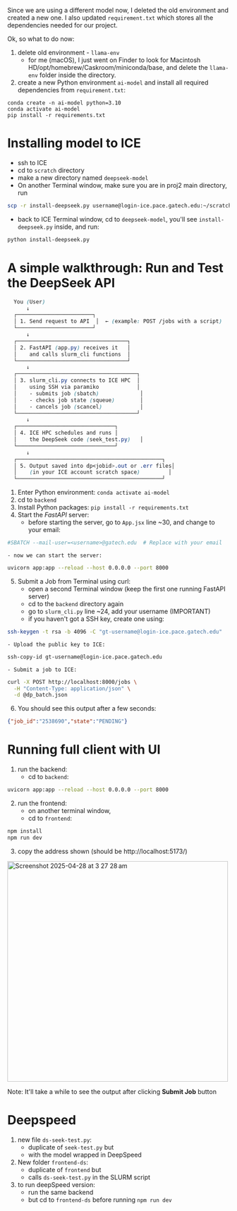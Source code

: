 Since we are using a different model now, I deleted the old environment and created a new one. I also updated `requirement.txt` which stores all the dependencies needed for our project.

Ok, so what to do now:
1. delete old environment - `llama-env`
    - for me (macOS), I just went on Finder to look for Macintosh HD/opt/homebrew/Caskroom/miniconda/base, and delete the `llama-env` folder inside the directory.
2. create a new Python environment `ai-model` and install all required dependencies from `requirement.txt`:
``` shell
conda create -n ai-model python=3.10
conda activate ai-model
pip install -r requirements.txt
```
# Installing model to ICE
- ssh to ICE
- cd to `scratch` directory
- make a new directory named `deepseek-model`
- On another Terminal window, make sure you are in proj2 main directory, run 
```bash
scp -r install-deepseek.py username@login-ice.pace.gatech.edu:~/scratch/deepseek-model
```
- back to ICE Terminal window, cd to `deepseek-model`, you'll see `install-deepseek.py` inside, and run:
```bash
python install-deepseek.py
```

# A simple walkthrough: Run and Test the DeepSeek API
```scss
  You (User) 
      ↓
  ┌────────────────────────┐
  │ 1. Send request to API  │  ← (example: POST /jobs with a script)
  └────────────────────────┘
      ↓
  ┌───────────────────────────────────┐
  │ 2. FastAPI (app.py) receives it   │
  │    and calls slurm_cli functions  │
  └───────────────────────────────────┘
      ↓
  ┌──────────────────────────────────────┐
  │ 3. slurm_cli.py connects to ICE HPC  │
  │    using SSH via paramiko            │
  │    - submits job (sbatch)             │
  │    - checks job state (squeue)        │
  │    - cancels job (scancel)            │
  └──────────────────────────────────────┘
      ↓
  ┌───────────────────────────────┐
  │ 4. ICE HPC schedules and runs │
  │    the DeepSeek code (seek_test.py)   │
  └───────────────────────────────┘
      ↓
  ┌──────────────────────────────────────────────┐
  │ 5. Output saved into dp<jobid>.out or .err files│
  │    (in your ICE account scratch space)         │
  └──────────────────────────────────────────────┘

```
1. Enter Python environment: `conda activate ai-model`
2. cd to `backend` 
3. Install Python packages: `pip install -r requirements.txt`
4. Start the *FastAPI* server:
    - before starting the server, go to `App.jsx` line ~30, and change to your email:
```bash
#SBATCH --mail-user=<username>@gatech.edu  # Replace with your email
```
    - now we can start the server:
```bash
uvicorn app:app --reload --host 0.0.0.0 --port 8000
```
5. Submit a Job from Terminal using curl:
	- open a second Terminal window (keep the first one running FastAPI server)
	- cd to the `backend` directory again
    - go to `slurm_cli.py` line ~24, add your username (IMPORTANT)
    - if you haven't got a SSH key, create one using:
```bash
ssh-keygen -t rsa -b 4096 -C "gt-username@login-ice.pace.gatech.edu"
```
    - Upload the public key to ICE:
```bash
ssh-copy-id gt-username@login-ice.pace.gatech.edu
```
    - Submit a job to ICE:
```bash
curl -X POST http://localhost:8000/jobs \
  -H "Content-Type: application/json" \
  -d @dp_batch.json
```
6. You should see this output after a few seconds:
```json
{"job_id":"2538690","state":"PENDING"}
```

# Running full client with UI
1. run the backend:
    - cd to `backend`:
```bash
uvicorn app:app --reload --host 0.0.0.0 --port 8000
```
2. run the frontend:
    - on another terminal window,
    - cd to `frontend`:
```bash
npm install
npm run dev
```
3. copy the address shown (should be http://localhost:5173/)

<img width="500" alt="Screenshot 2025-04-28 at 3 27 28 am" src="https://github.com/user-attachments/assets/7bff6a3a-a69e-4c2c-a0d5-b303f848c195" />

Note: It'll take a while to see the output after clicking **Submit Job** button

# Deepspeed
1. new file `ds-seek-test.py`:
    - duplicate of `seek-test.py` but
    - with the model wrapped in DeepSpeed
2. New folder `frontend-ds`:
    - duplicate of `frontend` but
    - calls `ds-seek-test.py` in the SLURM script
3. to run deepSpeed version:
    - run the same backend
    - but cd to `frontend-ds` before running `npm run dev`
